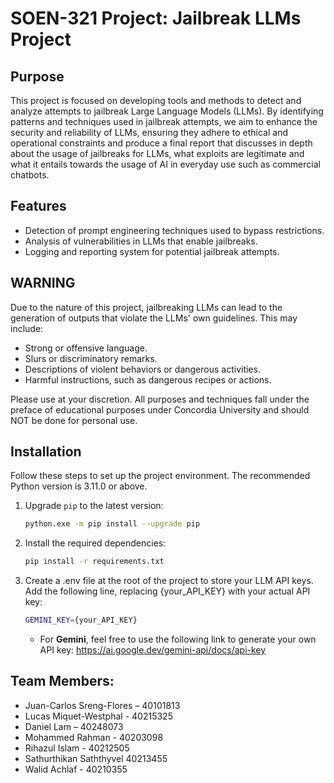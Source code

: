 # SOEN-321 Project: Jailbreak LLMs Project

## Purpose  
This project is focused on developing tools and methods to detect and analyze attempts to jailbreak Large Language Models (LLMs). By identifying patterns and techniques used in jailbreak attempts, we aim to enhance the security and reliability of LLMs, ensuring they adhere to ethical and operational constraints and produce a final report that discusses in depth about the usage of jailbreaks for LLMs, what exploits are legitimate and what it entails towards the usage of AI in everyday use such as commercial chatbots.

## Features  
- Detection of prompt engineering techniques used to bypass restrictions.  
- Analysis of vulnerabilities in LLMs that enable jailbreaks.  
- Logging and reporting system for potential jailbreak attempts.  

## WARNING  
Due to the nature of this project, jailbreaking LLMs can lead to the generation of outputs that violate the LLMs' own guidelines. This may include:  
- Strong or offensive language.  
- Slurs or discriminatory remarks.  
- Descriptions of violent behaviors or dangerous activities.  
- Harmful instructions, such as dangerous recipes or actions.

Please use at your discretion. All purposes and techniques fall under the preface of educational purposes under Concordia University and should NOT be done for personal use.

## Installation  
Follow these steps to set up the project environment. The recommended Python version is 3.11.0 or above.

1. Upgrade `pip` to the latest version:  
   ```bash
   python.exe -m pip install --upgrade pip
   ```
2. Install the required dependencies:
    ```bash
    pip install -r requirements.txt
    ```
3. Create a .env file at the root of the project to store your LLM API keys. 
Add the following line, replacing {your_API_KEY} with your actual API key:
    ```bash
    GEMINI_KEY={your_API_KEY}
    ```

    * For **Gemini**, feel free to use the following link to generate your own API key: https://ai.google.dev/gemini-api/docs/api-key  

## Team Members:

- Juan-Carlos Sreng-Flores – 40101813
- Lucas Miquet-Westphal - 40215325
- Daniel Lam – 40248073
- Mohammed Rahman - 40203098
- Rihazul Islam - 40212505
- Sathurthikan Saththyvel 40213455
- Walid Achlaf - 40210355



